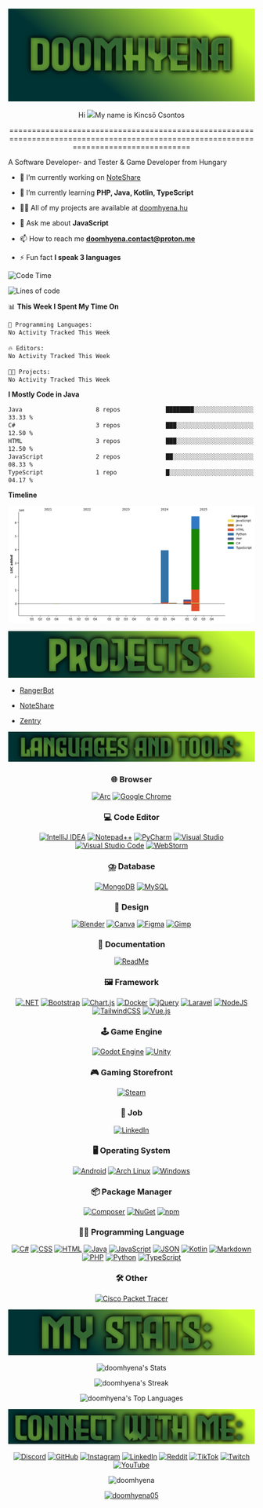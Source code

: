 ![Banner](img/Doomhyenabanner.png)

<div align="center">
  
  Hi ![](https://user-images.githubusercontent.com/18350557/176309783-0785949b-9127-417c-8b55-ab5a4333674e.gif)My name is Kincső Csontos
    
  ======================================================================================================================================
  
</div
<h3 align="center">A Software Developer- and Tester & Game Developer from Hungary</h3>

- 🔭 I’m currently working on [NoteShare](https://github.com/doomhyena/NoteShare)

- 🌱 I’m currently learning **PHP, Java, Kotlin, TypeScript**

- 👨‍💻 All of my projects are available at [doomhyena.hu](https://doomhyena.hu/)

- 💬 Ask me about **JavaScript**

- 📫 How to reach me **doomhyena.contact@proton.me**

- ⚡ Fun fact **I speak 3 languages**

<!--START_SECTION:waka-->
![Code Time](http://img.shields.io/badge/Code%20Time-27%20mins-blue)

![Lines of code](https://img.shields.io/badge/From%20Hello%20World%20I%27ve%20Written-10.7%20million%20lines%20of%20code-blue)

📊 **This Week I Spent My Time On** 

```text
💬 Programming Languages: 
No Activity Tracked This Week

🔥 Editors: 
No Activity Tracked This Week

🐱‍💻 Projects: 
No Activity Tracked This Week
```

**I Mostly Code in Java** 

```text
Java                     8 repos             ████████░░░░░░░░░░░░░░░░░   33.33 % 
C#                       3 repos             ███░░░░░░░░░░░░░░░░░░░░░░   12.50 % 
HTML                     3 repos             ███░░░░░░░░░░░░░░░░░░░░░░   12.50 % 
JavaScript               2 repos             ██░░░░░░░░░░░░░░░░░░░░░░░   08.33 % 
TypeScript               1 repo              █░░░░░░░░░░░░░░░░░░░░░░░░   04.17 % 
```



**Timeline**

![Lines of Code chart](https://raw.githubusercontent.com/doomhyena/doomhyena/main/assets/bar_graph.png)


<!--END_SECTION:waka-->

![Projects](img/Projects.png)

- [RangerBot](https://rangerbot.hu)

- [NoteShare](https://github.com/doomhyena/NoteShare)

- [Zentry](https://github.com/doomhyena/Zentry)


![Languages and Tools](img/LanguagesandTools.png)

<div align="center">

### 🌐 Browser

[![Arc](https://img.shields.io/badge/Arc-FCBFBD?logo=arc&logoColor=000)](https://arc.net/)
[![Google Chrome](https://img.shields.io/badge/Google%20Chrome-4285F4?logo=GoogleChrome&logoColor=white)](https://www.google.com/chrome/)

### 💻 Code Editor

[![IntelliJ IDEA](https://img.shields.io/badge/IntelliJIDEA-000000.svg?logo=intellij-idea&logoColor=white)](https://www.jetbrains.com/idea/)
[![Notepad++](https://img.shields.io/badge/Notepad++-90E59A.svg?&logo=notepad%2b%2b&logoColor=black)](https://notepad-plus-plus.org/)
[![PyCharm](https://img.shields.io/badge/PyCharm-000?logo=pycharm&logoColor=fff)](https://www.jetbrains.com/pycharm/)
[![Visual Studio](https://custom-icon-badges.demolab.com/badge/Visual%20Studio-5C2D91.svg?&logo=visual-studio&logoColor=white)](https://visualstudio.microsoft.com/)
[![Visual Studio Code](https://custom-icon-badges.demolab.com/badge/Visual%20Studio%20Code-0078d7.svg?logo=vsc&logoColor=white)](https://code.visualstudio.com/)
[![WebStorm](https://img.shields.io/badge/WebStorm-000?logo=webstorm&logoColor=fff)](https://www.jetbrains.com/webstorm/)

### ⛈️ Database

[![MongoDB](https://img.shields.io/badge/MongoDB-%234ea94b.svg?logo=mongodb&logoColor=white)](https://www.mongodb.com/)
[![MySQL](https://img.shields.io/badge/MySQL-4479A1?logo=mysql&logoColor=fff)](https://www.mysql.com/)

### 🎨 Design

[![Blender](https://img.shields.io/badge/Blender-%23F5792A.svg?logo=blender&logoColor=white)](https://www.blender.org/)
[![Canva](https://img.shields.io/badge/Canva-%2300C4CC.svg?&logo=Canva&logoColor=white)](https://www.canva.com/)
[![Figma](https://img.shields.io/badge/Figma-F24E1E?logo=figma&logoColor=white)](https://www.figma.com/)
[![Gimp](https://img.shields.io/badge/Gimp-5C5543?logo=gimp&logoColor=white)](https://www.gimp.org/)

### 📄 Documentation

[![ReadMe](https://img.shields.io/badge/ReadMe-018EF5?logo=readme&logoColor=fff)](https://readme.io/)

### 🖼️ Framework

[![.NET](https://img.shields.io/badge/.NET-512BD4?logo=dotnet&logoColor=fff)](https://dotnet.microsoft.com/)
[![Bootstrap](https://img.shields.io/badge/Bootstrap-7952B3?logo=bootstrap&logoColor=fff)](https://getbootstrap.com/)
[![Chart.js](https://img.shields.io/badge/Chart.js-FF6384?logo=chartdotjs&logoColor=fff)](https://www.chartjs.org/)
[![Docker](https://img.shields.io/badge/Docker-2496ED?logo=docker&logoColor=fff)](https://www.docker.com/)
[![jQuery](https://img.shields.io/badge/jQuery-0769AD?logo=jquery&logoColor=fff)](https://jquery.com/)
[![Laravel](https://img.shields.io/badge/Laravel-%23FF2D20.svg?logo=laravel&logoColor=white)](https://laravel.com/)
[![NodeJS](https://img.shields.io/badge/Node.js-6DA55F?logo=node.js&logoColor=white)](https://nodejs.org/)
[![TailwindCSS](https://img.shields.io/badge/Tailwind%20CSS-%2338B2AC.svg?logo=tailwind-css&logoColor=white)](https://tailwindcss.com/)
[![Vue.js](https://img.shields.io/badge/Vue.js-4FC08D?logo=vuedotjs&logoColor=fff)](https://vuejs.org/)

### 🕹️ Game Engine

[![Godot Engine](https://img.shields.io/badge/Godot-%23FFFFFF.svg?logo=godot-engine)](https://godotengine.org/)
[![Unity](https://img.shields.io/badge/Unity-%23000000.svg?logo=unity&logoColor=white)](https://unity.com/)

### 🎮 Gaming Storefront

[![Steam](https://img.shields.io/badge/Steam-%23000000.svg?logo=steam&logoColor=white)](https://store.steampowered.com/)

### 💼 Job

[![LinkedIn](https://custom-icon-badges.demolab.com/badge/LinkedIn-0A66C2?logo=linkedin-white&logoColor=fff)](https://www.linkedin.com/)

### 🖥️ Operating System

[![Android](https://img.shields.io/badge/Android-3DDC84?logo=android&logoColor=white)](https://www.android.com/)
[![Arch Linux](https://img.shields.io/badge/Arch%20Linux-1793D1?logo=arch-linux&logoColor=fff)](https://archlinux.org/)
[![Windows](https://custom-icon-badges.demolab.com/badge/Windows-0078D6?logo=windows11&logoColor=white)](https://www.microsoft.com/windows)

### 📦 Package Manager

[![Composer](https://img.shields.io/badge/Composer-885630?logo=composer&logoColor=fff)](https://getcomposer.org/)
[![NuGet](https://img.shields.io/badge/NuGet-004880?logo=nuget&logoColor=fff)](https://www.nuget.org/)
[![npm](https://img.shields.io/badge/npm-CB3837?logo=npm&logoColor=fff)](https://www.npmjs.com/)

### 🧑‍💻 Programming Language

[![C#](https://custom-icon-badges.demolab.com/badge/C%23-%23239120.svg?logo=cshrp&logoColor=white)](https://learn.microsoft.com/en-us/dotnet/csharp/)
[![CSS](https://img.shields.io/badge/CSS-1572B6?logo=css3&logoColor=fff)](https://developer.mozilla.org/en-US/docs/Web/CSS)
[![HTML](https://img.shields.io/badge/HTML-%23E34F26.svg?logo=html5&logoColor=white)](https://developer.mozilla.org/en-US/docs/Web/HTML)
[![Java](https://img.shields.io/badge/Java-%23ED8B00.svg?logo=openjdk&logoColor=white)](https://www.oracle.com/java/)
[![JavaScript](https://img.shields.io/badge/JavaScript-F7DF1E?logo=javascript&logoColor=000)](https://developer.mozilla.org/en-US/docs/Web/JavaScript)
[![JSON](https://img.shields.io/badge/JSON-000?logo=json&logoColor=fff)](https://www.json.org/)
[![Kotlin](https://img.shields.io/badge/Kotlin-%237F52FF.svg?logo=kotlin&logoColor=white)](https://kotlinlang.org/)
[![Markdown](https://img.shields.io/badge/Markdown-%23000000.svg?logo=markdown&logoColor=white)](https://www.markdownguide.org/)
[![PHP](https://img.shields.io/badge/php-%23777BB4.svg?&logo=php&logoColor=white)](https://www.php.net/)
[![Python](https://img.shields.io/badge/Python-3776AB?logo=python&logoColor=fff)](https://www.python.org/)
[![TypeScript](https://img.shields.io/badge/TypeScript-3178C6?logo=typescript&logoColor=fff)](https://www.typescriptlang.org/)

### 🛠️ Other

[![Cisco Packet Tracer](https://img.shields.io/badge/cisco-%23049fd9.svg?style=for-the-badge&logo=cisco&logoColor=white)](https://www.cisco.com/site/us/en/products/index.html)

</div>

![Doomhyena's Stats](img/DoomhyenasStats.png)

<div align="center">

  ![doomhyena's Stats](https://github-readme-stats.vercel.app/api?username=doomhyena&theme=vue-dark&show_icons=true&hide_border=false&count_private=true)
  
  ![doomhyena's Streak](https://github-readme-streak-stats.herokuapp.com/?user=doomhyena&theme=vue-dark&hide_border=false)
  
  ![doomhyena's Top Languages](https://github-readme-stats.vercel.app/api/top-langs/?username=doomhyena&theme=vue-dark&show_icons=true&hide_border=false&layout=compact)
    
</div>

![Connect with me](img/Connectwithme.png)

<div align="center">
  
  [![Discord](https://img.shields.io/badge/Discord-%235865F2.svg?&logo=discord&logoColor=white)](https://discord.com/users/864583234158460938)
  [![GitHub](https://img.shields.io/badge/GitHub-%23121011.svg?logo=github&logoColor=white)](https://github.com/doomhyena)
  [![Instagram](https://img.shields.io/badge/Instagram-%23E4405F.svg?logo=Instagram&logoColor=white)](https://www.instagram.com/doomhyena/)
  [![LinkedIn](https://custom-icon-badges.demolab.com/badge/LinkedIn-0A66C2?logo=linkedin-white&logoColor=fff)](https://linkedin.com/in/csontoskincso)
  [![Reddit](https://img.shields.io/badge/Reddit-FF4500?logo=reddit&logoColor=white)](https://www.reddit.com/user/doomhyena/)
  [![TikTok](https://img.shields.io/badge/TikTok-black?logo=tiktok&logoColor=white)](https://www.tiktok.com/@doomhyena)
  [![Twitch](https://img.shields.io/badge/Twitch-%239146FF.svg?logo=Twitch&logoColor=white)](https://www.twitch.tv/doomhyena)
  [![YouTube](https://img.shields.io/badge/YouTube-%23FF0000.svg?logo=YouTube&logoColor=white)](https://www.youtube.com/@doomhyena)
  
</div>

<p align="center"> <img src="https://komarev.com/ghpvc/?username=doomhyena&label=Profile%20views&color=0e75b6&style=flat" alt="doomhyena" /> </p>

<p align="center"> <a href="https://twitter.com/doomhyena05" target="blank"><img src="https://img.shields.io/twitter/follow/doomhyena05?logo=twitter&style=for-the-badge" alt="doomhyena05" /></a> </p>
